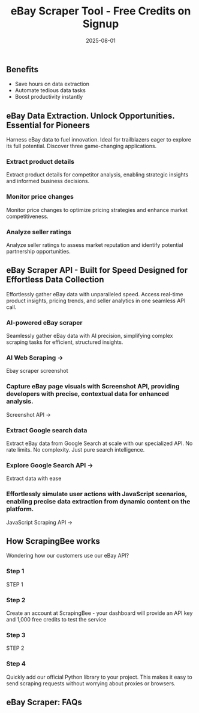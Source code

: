 ﻿---
title: "eBay Scraper Tool - Free Credits on Signup"
description: "Extract eBay data effortlessly with our eBay scraper. Access real-time pricing, product details, and more with a single API call. Automate your data collection."
scraper_name: "eBay scraper"
date: 2025-08-01
draft: false
layout: scraper
url: "/scrapers/ebay-scraper/"
aliases: ["/ebay-scraper/"]
variables:
  use_case_3_description: "Analyze seller ratings to assess market reputation and identify potential partnership opportunities."
  doc_link_2: "JS rendering"
  dev_feature_1_description: "Take a look at our documentation and get started in minutes!"
  dev_experience_intro: "eBay"
  tool_6: "Google News API"
  dev_feature_4_description: "eBay"
  dev_experience_heading: "Top-rated support & documentation"
  meta_title: "eBay Scraper Tool - Free Credits on Signup"
  tool_4: "Walmart API"
  tutorials_heading: "eBay"
  tool_1: "Amazon API"
  hero_section_heading: "eBay Scraper API"
  pricing_heading: "Transparent eBay scraper API pricing."
  use_case_intro: "Harness eBay data to fuel innovation. Ideal for trailblazers eager to explore its full potential. Discover three game-changing applications."
  dev_feature_3_heading: "Knowledge base"
  feature_3_description: "Screenshot API ->"
  docs_intro: "Check out our documentation to find out more about how to ustilise our API for your scraping needs."
  use_case_2_description: "Monitor price changes to optimize pricing strategies and enhance market competitiveness."
  feature_5_description: "Extract data with ease"
  feature_2_heading: "AI Web Scraping ->"
  features_intro: "Effortlessly gather eBay data with unparalleled speed. Access real-time product insights, pricing trends, and seller analytics in one seamless API call."
  use_case_heading: "eBay Data Extraction. Unlock Opportunities. Essential for Pioneers"
  tools_heading: "Discover More APIs"
  doc_link_3: "Stealth proxy"
  feature_6_description: "JavaScript Scraping API ->"
  feature_4_description: "Extract eBay data from Google Search at scale with our specialized API. No rate limits. No complexity. Just pure search intelligence."
  use_case_2_heading: "Monitor price changes"
  benefit_3: "Boost productivity instantly"
  use_case_3_heading: "Analyze seller ratings"
  dev_feature_1_heading: "Fantastic documentation"
  dev_feature_4_heading: "Exceptional support"
  tool_5: "Costco API"
  data_coverage_intro: "Unlock unparalleled insights with our eBay scraper, extracting unique data points effortlessly."
  doc_link_1: "AI data extraction"
  features_heading: "eBay Scraper API - Built for Speed Designed for Effortless Data Collection"
  coverage_1_heading: "Seamless Simplicity, Unmatched Clarity"
  feature_2_description: "Ebay scraper screenshot"
  step_1: "STEP 1"
  hero_section_intro: "Extract eBay data effortlessly with our eBay scraper API. Access real-time pricing, product details, and seller info. Streamline your workflow and gain insights with a single API call. Perfect for developer teams seeking efficiency and precision. Start scraping eBay today."
  use_case_1_description: "Extract product details for competitor analysis, enabling strategic insights and informed business decisions."
  data_coverage_heading: "Revolutionary eBay Scraper: Unmatched Efficiency"
  feature_5_heading: "Explore Google Search API ->"
  feature_1_heading: "AI-powered eBay scraper"
  benefit_1: "Save hours on data extraction"
  doc_link_4: "Screenshots"
  client_logo_heading: "You're in great company"
  feature_1_description: "Seamlessly gather eBay data with AI precision, simplifying complex scraping tasks for efficient, structured insights."
  dev_feature_3_description: "Our extensive knowledge base covers the most frequest use cases with code smples."
  benefit_2: "Automate tedious data tasks"
  faq_heading: "eBay Scraper: FAQs"
  how_it_works_heading: "How ScrapingBee works"
  use_case_1_heading: "Extract product details"
  coverage_2_heading: "Documentation"
  step_4: "Quickly add our official Python library to your project. This makes it easy to send scraping requests without worrying about proxies or browsers."
  docs_heading: "Explore web scraping insights"
  step_3: "STEP 2"
  tool_2: "Google Shopping API"
  dev_feature_2_description: "Whatever the programming language you enjoy, we have written code examples in Java, Python, Go, PHP, Curl and JavaScript."
  how_it_works_intro: "Wondering how our customers use our eBay API?"
  meta_description: "Extract eBay data effortlessly with our eBay scraper. Access real-time pricing, product details, and more with a single API call. Automate your data collection."
  pricing_intro: "Cancel anytime, no questions asked!"
  tool_3: "Google Jobs API"
  step_2: "Create an account at ScrapingBee - your dashboard will provide an API key and 1,000 free credits to test the service"
  dev_feature_2_heading: "Code samples"
  coverage_1_description: "Effortlessly integrate with intuitive tools and clear docs. Simplify complex tasks, empowering developers to innovate and drive essential business success."
  coverage_2_description: "Harness ScrapingBee's API Might"
  feature_3_heading: "Capture eBay page visuals with Screenshot API, providing developers with precise, contextual data for enhanced analysis."
  feature_6_heading: "Effortlessly simulate user actions with JavaScript scenarios, enabling precise data extraction from dynamic content on the platform."
  feature_4_heading: "Extract Google search data"
  stats_heading: "ScrapingBee in numbers"
---


# 


## Benefits

- Save hours on data extraction
- Automate tedious data tasks
- Boost productivity instantly

## eBay Data Extraction. Unlock Opportunities. Essential for Pioneers

Harness eBay data to fuel innovation. Ideal for trailblazers eager to explore its full potential. Discover three game-changing applications.

### Extract product details

Extract product details for competitor analysis, enabling strategic insights and informed business decisions.

### Monitor price changes

Monitor price changes to optimize pricing strategies and enhance market competitiveness.

### Analyze seller ratings

Analyze seller ratings to assess market reputation and identify potential partnership opportunities.

## eBay Scraper API - Built for Speed Designed for Effortless Data Collection

Effortlessly gather eBay data with unparalleled speed. Access real-time product insights, pricing trends, and seller analytics in one seamless API call.

### AI-powered eBay scraper

Seamlessly gather eBay data with AI precision, simplifying complex scraping tasks for efficient, structured insights.

### AI Web Scraping ->

Ebay scraper screenshot

### Capture eBay page visuals with Screenshot API, providing developers with precise, contextual data for enhanced analysis.

Screenshot API ->

### Extract Google search data

Extract eBay data from Google Search at scale with our specialized API. No rate limits. No complexity. Just pure search intelligence.

### Explore Google Search API ->

Extract data with ease

### Effortlessly simulate user actions with JavaScript scenarios, enabling precise data extraction from dynamic content on the platform.

JavaScript Scraping API ->

## How ScrapingBee works

Wondering how our customers use our eBay API?

### Step 1

STEP 1

### Step 2

Create an account at ScrapingBee - your dashboard will provide an API key and 1,000 free credits to test the service

### Step 3

STEP 2

### Step 4

Quickly add our official Python library to your project. This makes it easy to send scraping requests without worrying about proxies or browsers.

## eBay Scraper: FAQs


